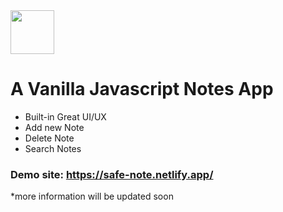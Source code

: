 <img src="https://github.com/dhruv892/Vanilla-ToDo/blob/main/assets/Safe_Note_Logo.png" width=70px/>

# A Vanilla Javascript Notes App

- Built-in Great UI/UX
- Add new Note
- Delete Note
- Search Notes

### Demo site: https://safe-note.netlify.app/
*more information will be updated soon
